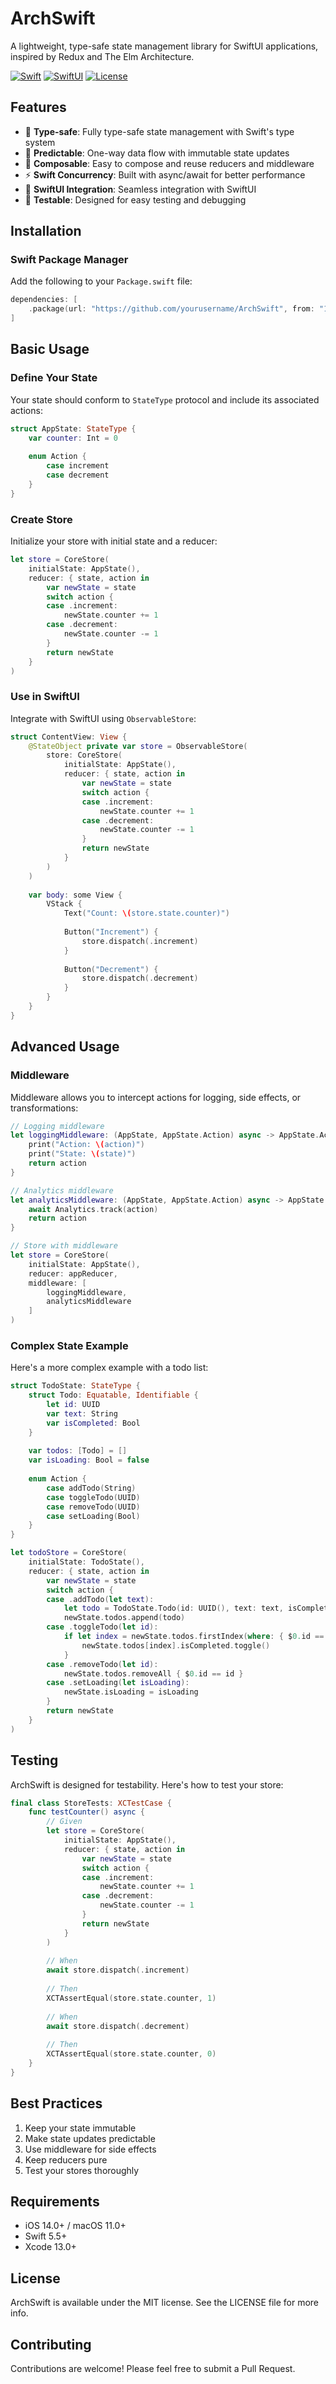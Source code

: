 # ArchSwift

A lightweight, type-safe state management library for SwiftUI applications, inspired by Redux and The Elm Architecture.

[![Swift](https://img.shields.io/badge/Swift-5.5+-orange.svg)](https://swift.org)
[![SwiftUI](https://img.shields.io/badge/SwiftUI-3.0+-blue.svg)](https://developer.apple.com/xcode/swiftui)
[![License](https://img.shields.io/badge/license-MIT-black.svg)](https://github.com/yourusername/ArchSwift/blob/main/LICENSE)

## Features

- 🎯 **Type-safe**: Fully type-safe state management with Swift's type system
- 🔄 **Predictable**: One-way data flow with immutable state updates
- 🧩 **Composable**: Easy to compose and reuse reducers and middleware
- ⚡️ **Swift Concurrency**: Built with async/await for better performance
- 🎨 **SwiftUI Integration**: Seamless integration with SwiftUI
- 🧪 **Testable**: Designed for easy testing and debugging

## Installation

### Swift Package Manager

Add the following to your `Package.swift` file:

```swift
dependencies: [
    .package(url: "https://github.com/yourusername/ArchSwift", from: "1.0.0")
]
```

## Basic Usage

### Define Your State

Your state should conform to `StateType` protocol and include its associated actions:

```swift
struct AppState: StateType {
    var counter: Int = 0
    
    enum Action {
        case increment
        case decrement
    }
}
```

### Create Store

Initialize your store with initial state and a reducer:

```swift
let store = CoreStore(
    initialState: AppState(),
    reducer: { state, action in
        var newState = state
        switch action {
        case .increment:
            newState.counter += 1
        case .decrement:
            newState.counter -= 1
        }
        return newState
    }
)
```

### Use in SwiftUI

Integrate with SwiftUI using `ObservableStore`:

```swift
struct ContentView: View {
    @StateObject private var store = ObservableStore(
        store: CoreStore(
            initialState: AppState(),
            reducer: { state, action in
                var newState = state
                switch action {
                case .increment:
                    newState.counter += 1
                case .decrement:
                    newState.counter -= 1
                }
                return newState
            }
        )
    )
    
    var body: some View {
        VStack {
            Text("Count: \(store.state.counter)")
            
            Button("Increment") {
                store.dispatch(.increment)
            }
            
            Button("Decrement") {
                store.dispatch(.decrement)
            }
        }
    }
}
```

## Advanced Usage

### Middleware

Middleware allows you to intercept actions for logging, side effects, or transformations:

```swift
// Logging middleware
let loggingMiddleware: (AppState, AppState.Action) async -> AppState.Action? = { state, action in
    print("Action: \(action)")
    print("State: \(state)")
    return action
}

// Analytics middleware
let analyticsMiddleware: (AppState, AppState.Action) async -> AppState.Action? = { _, action in
    await Analytics.track(action)
    return action
}

// Store with middleware
let store = CoreStore(
    initialState: AppState(),
    reducer: appReducer,
    middleware: [
        loggingMiddleware,
        analyticsMiddleware
    ]
)
```

### Complex State Example

Here's a more complex example with a todo list:

```swift
struct TodoState: StateType {
    struct Todo: Equatable, Identifiable {
        let id: UUID
        var text: String
        var isCompleted: Bool
    }
    
    var todos: [Todo] = []
    var isLoading: Bool = false
    
    enum Action {
        case addTodo(String)
        case toggleTodo(UUID)
        case removeTodo(UUID)
        case setLoading(Bool)
    }
}

let todoStore = CoreStore(
    initialState: TodoState(),
    reducer: { state, action in
        var newState = state
        switch action {
        case .addTodo(let text):
            let todo = TodoState.Todo(id: UUID(), text: text, isCompleted: false)
            newState.todos.append(todo)
        case .toggleTodo(let id):
            if let index = newState.todos.firstIndex(where: { $0.id == id }) {
                newState.todos[index].isCompleted.toggle()
            }
        case .removeTodo(let id):
            newState.todos.removeAll { $0.id == id }
        case .setLoading(let isLoading):
            newState.isLoading = isLoading
        }
        return newState
    }
)
```

## Testing

ArchSwift is designed for testability. Here's how to test your store:

```swift
final class StoreTests: XCTestCase {
    func testCounter() async {
        // Given
        let store = CoreStore(
            initialState: AppState(),
            reducer: { state, action in
                var newState = state
                switch action {
                case .increment:
                    newState.counter += 1
                case .decrement:
                    newState.counter -= 1
                }
                return newState
            }
        )
        
        // When
        await store.dispatch(.increment)
        
        // Then
        XCTAssertEqual(store.state.counter, 1)
        
        // When
        await store.dispatch(.decrement)
        
        // Then
        XCTAssertEqual(store.state.counter, 0)
    }
}
```

## Best Practices

1. Keep your state immutable
2. Make state updates predictable
3. Use middleware for side effects
4. Keep reducers pure
5. Test your stores thoroughly

## Requirements

- iOS 14.0+ / macOS 11.0+
- Swift 5.5+
- Xcode 13.0+

## License

ArchSwift is available under the MIT license. See the LICENSE file for more info.

## Contributing

Contributions are welcome! Please feel free to submit a Pull Request.